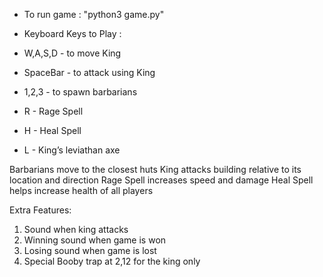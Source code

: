 - To run game : "python3 game.py"

- Keyboard Keys to Play :
- W,A,S,D - to move King
- SpaceBar - to attack using King
- 1,2,3 - to spawn barbarians
- R - Rage Spell
- H - Heal Spell
- L - King’s leviathan axe

Barbarians move to the closest huts
King attacks building relative to its location and direction
Rage Spell increases speed and damage
Heal Spell helps increase health of all players

Extra Features:
1. Sound when king attacks
2. Winning sound when game is won
3. Losing sound when game is lost
4. Special Booby trap at 2,12 for the king only 



